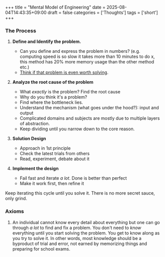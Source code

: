 +++
title = "Mental Model of Engineering"
date = 2025-08-04T14:43:35+09:00
draft = false
categories = ['Thoughts']
tags = ['short']
+++

### The Process

1. **Define and Identify the problem.**
	- Can you define and express the problem in numbers? (e.g. computing speed is so slow it takes more than 10 minutes to do x, this method has 20% more memory usage than the other method etc.)
	- [Think if that problem is even worth solving](https://youtu.be/YFUVMPOIeAo?si=ba_aXfU1Ge3GpRWR).

2. **Analyze the root cause of the problem**
	- What _exactly_ is the problem? Find the root cause
	- Why do you think it's a problem?
	- Find where the bottleneck lies.
	- Understand the mechanism (what goes under the hood?): input and output
	- Complicated domains and subjects are mostly due to multiple layers of abstraction.
	- Keep dividing until you narrow down to the core reason.

3. **Solution Design**
	- Approach in 1st principle
	- Check the latest trials from others
	- Read, experiment, debate about it

4. **Implement the design**
	- Fail fast and iterate _a lot_. Done is better than perfect
	- Make it work first, then refine it


Keep iterating this cycle until you solve it. There is no more secret sauce, only grind.

### Axioms

1. An individual cannot know every detail about everything but one can go through _a lot_ to find and fix a problem. You don't need to _know_ everything until you start solving the problem. You get to know along as you try to solve it. In other words, most knowledge should be a byproduct of trial and error, not earned by memorizing things and preparing for school exams.

